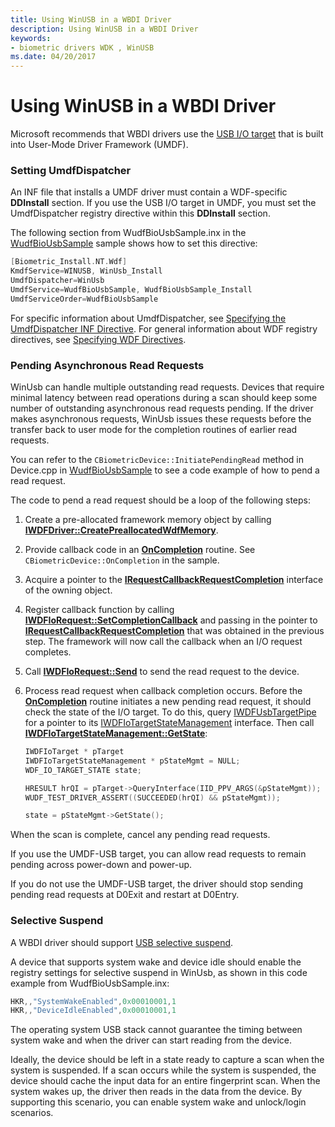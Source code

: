 ```yaml
---
title: Using WinUSB in a WBDI Driver
description: Using WinUSB in a WBDI Driver
keywords:
- biometric drivers WDK , WinUSB
ms.date: 04/20/2017
---
```


# Using WinUSB in a WBDI Driver


Microsoft recommends that WBDI drivers use the [USB I/O target](../wdf/usb-i-o-targets-in-umdf.md) that is built into User-Mode Driver Framework (UMDF).

### <span id="setting_umdfdispatcher"></span><span id="SETTING_UMDFDISPATCHER"></span>Setting UmdfDispatcher

An INF file that installs a UMDF driver must contain a WDF-specific **DDInstall** section. If you use the USB I/O target in UMDF, you must set the UmdfDispatcher registry directive within this **DDInstall** section.

The following section from WudfBioUsbSample.inx in the [WudfBioUsbSample](https://github.com/Microsoft/Windows-driver-samples/tree/master/biometrics/driver) sample shows how to set this directive:

```cpp
[Biometric_Install.NT.Wdf]
KmdfService=WINUSB, WinUsb_Install
UmdfDispatcher=WinUsb
UmdfService=WudfBioUsbSample, WudfBioUsbSample_Install
UmdfServiceOrder=WudfBioUsbSample
```

For specific information about UmdfDispatcher, see [Specifying the UmdfDispatcher INF Directive](../wdf/specifying-wdf-directives-in-inf-files.md). For general information about WDF registry directives, see [Specifying WDF Directives](../wdf/specifying-wdf-directives-in-inf-files.md).

### <span id="pending_asynchronous_read_requests"></span><span id="PENDING_ASYNCHRONOUS_READ_REQUESTS"></span>Pending Asynchronous Read Requests

WinUsb can handle multiple outstanding read requests. Devices that require minimal latency between read operations during a scan should keep some number of outstanding asynchronous read requests pending. If the driver makes asynchronous requests, WinUsb issues these requests before the transfer back to user mode for the completion routines of earlier read requests.

You can refer to the `CBiometricDevice::InitiatePendingRead` method in Device.cpp in [WudfBioUsbSample](https://github.com/Microsoft/Windows-driver-samples/tree/master/biometrics/driver) to see a code example of how to pend a read request.

The code to pend a read request should be a loop of the following steps:

1.  Create a pre-allocated framework memory object by calling [**IWDFDriver::CreatePreallocatedWdfMemory**](/windows-hardware/drivers/ddi/wudfddi/nf-wudfddi-iwdfdriver-createpreallocatedwdfmemory).

2.  Provide callback code in an [**OnCompletion**](/windows-hardware/drivers/ddi/wudfddi/nf-wudfddi-irequestcallbackrequestcompletion-oncompletion) routine. See `CBiometricDevice::OnCompletion` in the sample.

3.  Acquire a pointer to the [**IRequestCallbackRequestCompletion**](/windows-hardware/drivers/ddi/wudfddi/nn-wudfddi-irequestcallbackrequestcompletion) interface of the owning object.

4.  Register callback function by calling [**IWDFIoRequest::SetCompletionCallback**](/windows-hardware/drivers/ddi/wudfddi/nf-wudfddi-iwdfiorequest-setcompletioncallback) and passing in the pointer to [**IRequestCallbackRequestCompletion**](/windows-hardware/drivers/ddi/wudfddi/nn-wudfddi-irequestcallbackrequestcompletion) that was obtained in the previous step. The framework will now call the callback when an I/O request completes.

5.  Call [**IWDFIoRequest::Send**](/windows-hardware/drivers/ddi/wudfddi/nf-wudfddi-iwdfiorequest-send) to send the read request to the device.

6.  Process read request when callback completion occurs. Before the [**OnCompletion**](/windows-hardware/drivers/ddi/wudfddi/nf-wudfddi-irequestcallbackrequestcompletion-oncompletion) routine initiates a new pending read request, it should check the state of the I/O target. To do this, query [IWDFUsbTargetPipe](/windows-hardware/drivers/ddi/wudfusb/nn-wudfusb-iwdfusbtargetpipe) for a pointer to its [IWDFIoTargetStateManagement](/windows-hardware/drivers/ddi/wudfddi/nn-wudfddi-iwdfiotargetstatemanagement) interface. Then call [**IWDFIoTargetStateManagement::GetState**](/windows-hardware/drivers/ddi/wudfddi/nf-wudfddi-iwdfiotargetstatemanagement-getstate):
    ```cpp
    IWDFIoTarget * pTarget
    IWDFIoTargetStateManagement * pStateMgmt = NULL;
    WDF_IO_TARGET_STATE state;

    HRESULT hrQI = pTarget->QueryInterface(IID_PPV_ARGS(&pStateMgmt));
    WUDF_TEST_DRIVER_ASSERT((SUCCEEDED(hrQI) && pStateMgmt));

    state = pStateMgmt->GetState();
    ```

When the scan is complete, cancel any pending read requests.

If you use the UMDF-USB target, you can allow read requests to remain pending across power-down and power-up.

If you do not use the UMDF-USB target, the driver should stop sending pending read requests at D0Exit and restart at D0Entry.

### <span id="selective_suspend"></span><span id="SELECTIVE_SUSPEND"></span>Selective Suspend

A WBDI driver should support [USB selective suspend](../usbcon/usb-selective-suspend.md).

A device that supports system wake and device idle should enable the registry settings for selective suspend in WinUsb, as shown in this code example from WudfBioUsbSample.inx:

```cpp
HKR,,"SystemWakeEnabled",0x00010001,1
HKR,,"DeviceIdleEnabled",0x00010001,1
```

The operating system USB stack cannot guarantee the timing between system wake and when the driver can start reading from the device.

Ideally, the device should be left in a state ready to capture a scan when the system is suspended. If a scan occurs while the system is suspended, the device should cache the input data for an entire fingerprint scan. When the system wakes up, the driver then reads in the data from the device. By supporting this scenario, you can enable system wake and unlock/login scenarios.

 

